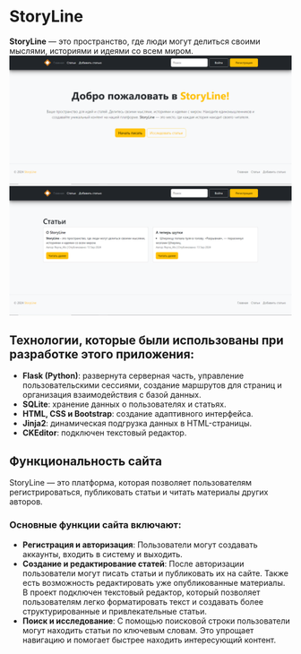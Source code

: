 # StoryLine

**StoryLine** — это пространство, где люди могут делиться своими мыслями, историями и идеями со всем миром.
![StoryLine Screenshot](./screenshot.png)
![StoryLine Screenshot](./screenshot2.png)

## Технологии, которые были использованы при разработке этого приложения:

- **Flask (Python)**: развернута серверная часть, управление пользовательскими сессиями, создание маршрутов для страниц и организация взаимодействия с базой данных.
- **SQLite**: хранение данных о пользователях и статьях.
- **HTML, CSS и Bootstrap**: создание адаптивного интерфейса.
- **Jinja2**: динамическая подгрузка данных в HTML-страницы.
- **CKEditor**: подключен текстовый редактор.

## Функциональность сайта

StoryLine — это платформа, которая позволяет пользователям регистрироваться, публиковать статьи и читать материалы других авторов.

### Основные функции сайта включают:

- **Регистрация и авторизация**: Пользователи могут создавать аккаунты, входить в систему и выходить.
- **Создание и редактирование статей**: После авторизации пользователи могут писать статьи и публиковать их на сайте. Также есть возможность редактировать уже опубликованные материалы. В проект подключен текстовый редактор, который позволяет пользователям легко форматировать текст и создавать более структурированные и привлекательные статьи.
- **Поиск и исследование**: С помощью поисковой строки пользователи могут находить статьи по ключевым словам. Это упрощает навигацию и помогает быстрее находить интересующий контент.
